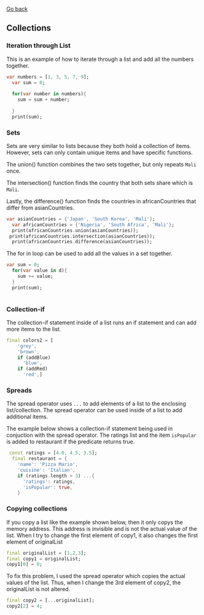 [Go back](README.md)

## Collections

### Iteration through List

This is an example of how to iterate through a list and add all the numbers together. 

```dart
var numbers = [1, 3, 5, 7, 9];
  var sum = 0;
  
  for(var number in numbers){
    sum = sum + number;
    
  }
  print(sum);
```

### Sets

Sets are very similar to lists because they both hold a collection of items. However, sets can only contain unique items and have specific functions.

The union() function combines the two sets together, but only repeats `Mali` once.

The intersection() function finds the country that both sets share which is `Mali`.

Lastly, the difference() function finds the countries in africanCountries that differ from asianCountries. 

```dart
var asianCountries = {'Japan', 'South Korea', 'Mali'};
  var africanCountries = {'Nigeria', 'South Africa', 'Mali'};
  print(africanCountries.union(asianCountries));
 print(africanCountries.intersection(asianCountries));
  print(africanCountries.difference(asianCountries));
```

The for in loop can be used to add all the values in a set together.

```dart
var sum = 0;
  for(var value in d){
    sum += value;
  }
  print(sum);
  
```

### Collection-if

The collection-if statement inside of a list runs an if statement and can add more items to the list. 

```dart
final colors2 = [
    'grey',
    'brown',
    if (addBlue)
      'blue',
    if (addRed)
      'red',]
```

### Spreads

The spread operator uses `...` to add elements of a list to the enclosing list/collection. The spread operator can be used inside of a list to add additional items.

The example below shows a collection-if statement being used in conjuction with the spread operator. The ratings list and the item `isPopular` is added to restaurant if the predicate returns true.

```dart
 const ratings = [4.0, 4.5, 3.5];
  final restaurant = {
    'name': 'Pizza Mario',
    'cuisine': 'Italian',
    if (ratings.length > 3) ...{
      'ratings': ratings,
      'isPopular': true,
    }
```

### Copying collections

If you copy a list like the example shown below, then it only copys the memory address. This address is invisible and is not the actual value of the list. When I try to change the first element of copy1, it also changes the first element of originalList

```dart
final originalList = [1,2,3];
final copy1 = originalList;
copy1[0] = 0;
```

To fix this problem, I used the spread operator which copies the actual values of the list. Thus, when I change the 3rd element of copy2, the originalList is not altered. 

```dart
final copy2 = [...originalList];
copy2[2] = 4;
```